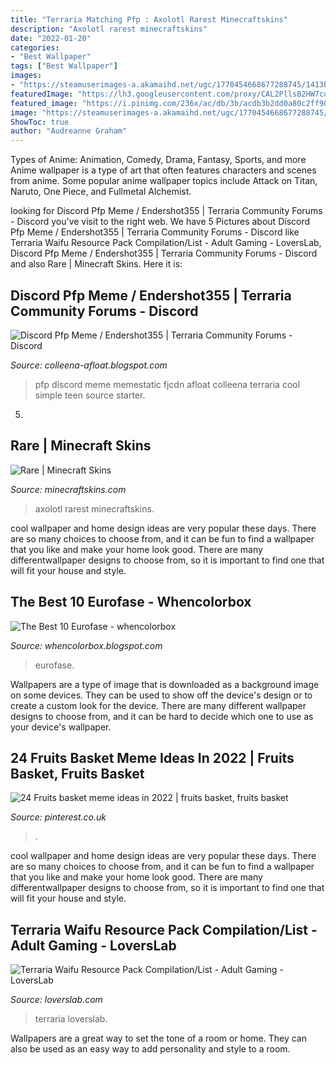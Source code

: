 ```yaml
---
title: "Terraria Matching Pfp : Axolotl Rarest Minecraftskins"
description: "Axolotl rarest minecraftskins"
date: "2022-01-20"
categories:
- "Best Wallpaper"
tags: ["Best Wallpaper"]
images:
- "https://steamuserimages-a.akamaihd.net/ugc/1770454668677288745/1413BD77D8F8625B6741A97D59C6788A0D88D549/"
featuredImage: "https://lh3.googleusercontent.com/proxy/CAL2PllsB2HW7cuUSF51IgZaCx9S-YKvDFbOChqt2NEwNn0sCu1CeoxfoCyvHuvc1J0h8Jws8l26VJ0ewF0uZeisF1w"
featured_image: "https://i.pinimg.com/236x/ac/db/3b/acdb3b2dd0a80c2ff90f683f3211e916.jpg"
image: "https://steamuserimages-a.akamaihd.net/ugc/1770454668677288745/1413BD77D8F8625B6741A97D59C6788A0D88D549/"
ShowToc: true
author: "Audreanne Graham"
---
```



Types of Anime: Animation, Comedy, Drama, Fantasy, Sports, and more
Anime wallpaper is a type of art that often features characters and scenes from anime. Some popular anime wallpaper topics include Attack on Titan, Naruto, One Piece, and Fullmetal Alchemist.

	

		
looking for Discord Pfp Meme / Endershot355 | Terraria Community Forums - Discord you've visit to the right web. We have 5 Pictures about Discord Pfp Meme / Endershot355 | Terraria Community Forums - Discord like Terraria Waifu Resource Pack Compilation/List - Adult Gaming - LoversLab, Discord Pfp Meme / Endershot355 | Terraria Community Forums - Discord and also Rare | Minecraft Skins. Here it is:
		
    
## Discord Pfp Meme / Endershot355 | Terraria Community Forums - Discord

<img loading=lazy src="https://memestatic.fjcdn.com/large/pictures/76/8a/768a46_7323047.png" onerror="this.onerror=null;this.src='https://tse2.mm.bing.net/th?id=OIP.aklhy7HdaSTHOGKEOmFwbAHaHa&amp;pid=15.1';" alt="Discord Pfp Meme / Endershot355 | Terraria Community Forums - Discord">

_Source: colleena-afloat.blogspot.com_

>pfp discord meme memestatic fjcdn afloat colleena terraria cool simple teen source starter. 

	

5.

    
## Rare | Minecraft Skins

<img loading=lazy src="https://www.minecraftskins.com/uploads/preview-skins/2021/07/14/---rarest-axolotl-in-minecraft-----18394943.png?v422" onerror="this.onerror=null;this.src='https://tse1.mm.bing.net/th?id=OIP.lGo75B0QvMesZN3poTpmPQAAAA&amp;pid=15.1';" alt="Rare | Minecraft Skins">

_Source: minecraftskins.com_

>axolotl rarest minecraftskins. 

	

cool wallpaper and home design ideas are very popular these days. There are so many choices to choose from, and it can be fun to find a wallpaper that you like and make your home look good. There are many differentwallpaper designs to choose from, so it is important to find one that will fit your house and style.

    
## The Best 10 Eurofase - Whencolorbox

<img loading=lazy src="https://lh3.googleusercontent.com/proxy/CAL2PllsB2HW7cuUSF51IgZaCx9S-YKvDFbOChqt2NEwNn0sCu1CeoxfoCyvHuvc1J0h8Jws8l26VJ0ewF0uZeisF1w" onerror="this.onerror=null;this.src='https://tse4.mm.bing.net/th?id=OIP.6BnEGWLCz4gwAUHx8zKBPAHaFj&amp;pid=15.1';" alt="The Best 10 Eurofase - whencolorbox">

_Source: whencolorbox.blogspot.com_

>eurofase. 

	

Wallpapers are a type of image that is downloaded as a background image on some devices. They can be used to show off the device's design or to create a custom look for the device. There are many different wallpaper designs to choose from, and it can be hard to decide which one to use as your device's wallpaper.

    
## 24 Fruits Basket Meme Ideas In 2022 | Fruits Basket, Fruits Basket

<img loading=lazy src="https://i.pinimg.com/236x/ac/db/3b/acdb3b2dd0a80c2ff90f683f3211e916.jpg" onerror="this.onerror=null;this.src='https://tse1.mm.bing.net/th?id=OIP.VChFc6XSNKZEtxGed4G5BwDsDs&amp;pid=15.1';" alt="24 Fruits basket meme ideas in 2022 | fruits basket, fruits basket">

_Source: pinterest.co.uk_

>. 

	

cool wallpaper and home design ideas are very popular these days. There are so many choices to choose from, and it can be fun to find a wallpaper that you like and make your home look good. There are many differentwallpaper designs to choose from, so it is important to find one that will fit your house and style.

    
## Terraria Waifu Resource Pack Compilation/List - Adult Gaming - LoversLab

<img loading=lazy src="https://steamuserimages-a.akamaihd.net/ugc/1770454668677288745/1413BD77D8F8625B6741A97D59C6788A0D88D549/" onerror="this.onerror=null;this.src='https://tse2.mm.bing.net/th?id=OIP.KLBdg4nxYHD8be13smMt6gAAAA&amp;pid=15.1';" alt="Terraria Waifu Resource Pack Compilation/List - Adult Gaming - LoversLab">

_Source: loverslab.com_

>terraria loverslab. 

	

Wallpapers are a great way to set the tone of a room or home. They can also be used as an easy way to add personality and style to a room.

